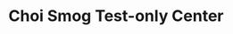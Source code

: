 ---
title: "Choi Smog Test-only Center"
url: /los-angeles/choi-smog-test-only-center/
shop: Autowerkstatt
---